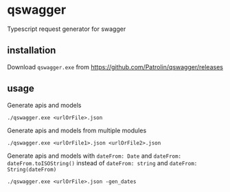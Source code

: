 # qswagger
Typescript request generator for swagger

## installation
Download `qswagger.exe` from https://github.com/Patrolin/qswagger/releases

## usage
Generate apis and models
```
./qswagger.exe <urlOrFile>.json
```

Generate apis and models from multiple modules
```
./qswagger.exe <urlOrFile1>.json <urlOrFile2>.json
```

Generate apis and models with `dateFrom: Date` and `dateFrom: dateFrom.toISOString()`
instead of `dateFrom: string` and `dateFrom: String(dateFrom)`
```
./qswagger.exe <urlOrFile>.json -gen_dates
```
